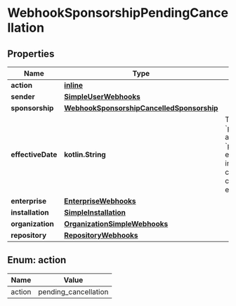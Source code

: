
# WebhookSponsorshipPendingCancellation

## Properties
Name | Type | Description | Notes
------------ | ------------- | ------------- | -------------
**action** | [**inline**](#Action) |  | 
**sender** | [**SimpleUserWebhooks**](SimpleUserWebhooks.md) |  | 
**sponsorship** | [**WebhookSponsorshipCancelledSponsorship**](WebhookSponsorshipCancelledSponsorship.md) |  | 
**effectiveDate** | **kotlin.String** | The &#x60;pending_cancellation&#x60; and &#x60;pending_tier_change&#x60; event types will include the date the cancellation or tier change will take effect. |  [optional]
**enterprise** | [**EnterpriseWebhooks**](EnterpriseWebhooks.md) |  |  [optional]
**installation** | [**SimpleInstallation**](SimpleInstallation.md) |  |  [optional]
**organization** | [**OrganizationSimpleWebhooks**](OrganizationSimpleWebhooks.md) |  |  [optional]
**repository** | [**RepositoryWebhooks**](RepositoryWebhooks.md) |  |  [optional]


<a id="Action"></a>
## Enum: action
Name | Value
---- | -----
action | pending_cancellation



